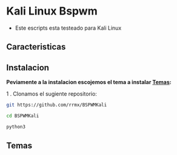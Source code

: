 # Kali Linux Bspwm

- Este escripts esta testeado para Kali Linux

## Caracteristicas

## Instalacion

**Peviamente a la instalacion escojemos el tema a instalar [Temas](#temas):**

1 . Clonamos el sugiente repositorio:

```bash
git https://github.com/rrmx/BSPWMKali
```

```bash
cd BSPWMKali
```

```bash
python3
```

## Temas
